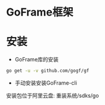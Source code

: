 # GoFrame框架

# 安装

+ GoFrame库的安装

```bash
go get -u -v github.com/gogf/gf
```

+ 手动安装安装GoFrame-cli

安装包位于阿里云盘: 重装系统/sdks/go